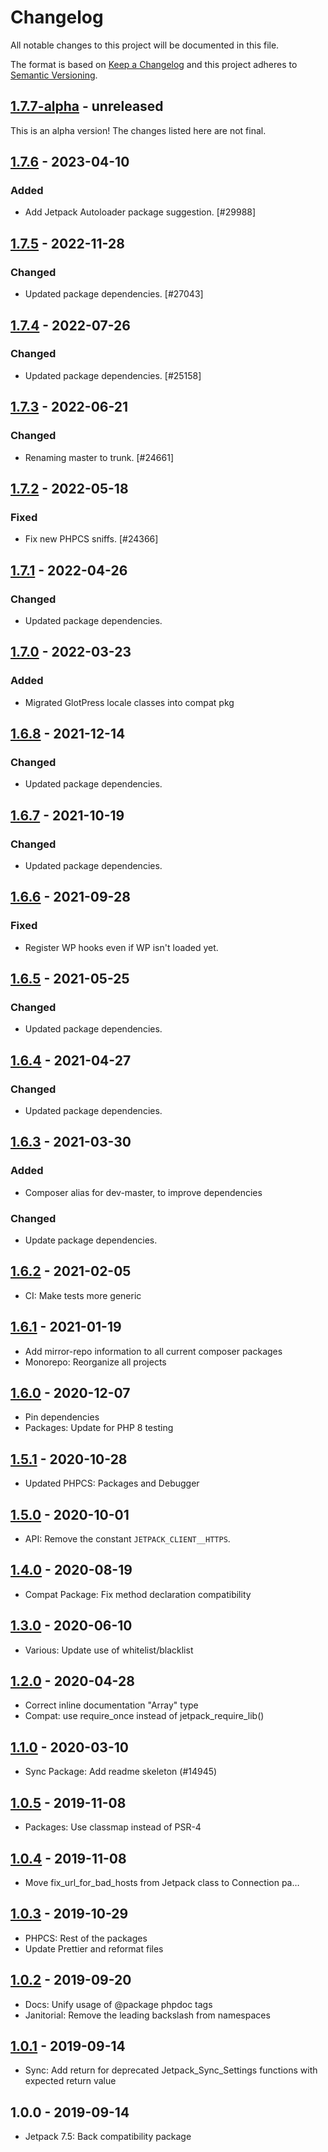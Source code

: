 # Changelog

All notable changes to this project will be documented in this file.

The format is based on [Keep a Changelog](https://keepachangelog.com/en/1.0.0/)
and this project adheres to [Semantic Versioning](https://semver.org/spec/v2.0.0.html).

## [1.7.7-alpha] - unreleased

This is an alpha version! The changes listed here are not final.

## [1.7.6] - 2023-04-10
### Added
- Add Jetpack Autoloader package suggestion. [#29988]

## [1.7.5] - 2022-11-28
### Changed
- Updated package dependencies. [#27043]

## [1.7.4] - 2022-07-26
### Changed
- Updated package dependencies. [#25158]

## [1.7.3] - 2022-06-21
### Changed
- Renaming master to trunk. [#24661]

## [1.7.2] - 2022-05-18
### Fixed
- Fix new PHPCS sniffs. [#24366]

## [1.7.1] - 2022-04-26
### Changed
- Updated package dependencies.

## [1.7.0] - 2022-03-23
### Added
- Migrated GlotPress locale classes into compat pkg

## [1.6.8] - 2021-12-14
### Changed
- Updated package dependencies.

## [1.6.7] - 2021-10-19
### Changed
- Updated package dependencies.

## [1.6.6] - 2021-09-28
### Fixed
- Register WP hooks even if WP isn't loaded yet.

## [1.6.5] - 2021-05-25
### Changed
- Updated package dependencies.

## [1.6.4] - 2021-04-27
### Changed
- Updated package dependencies.

## [1.6.3] - 2021-03-30
### Added
- Composer alias for dev-master, to improve dependencies

### Changed
- Update package dependencies.

## [1.6.2] - 2021-02-05

- CI: Make tests more generic

## [1.6.1] - 2021-01-19

- Add mirror-repo information to all current composer packages
- Monorepo: Reorganize all projects

## [1.6.0] - 2020-12-07

- Pin dependencies
- Packages: Update for PHP 8 testing

## [1.5.1] - 2020-10-28

- Updated PHPCS: Packages and Debugger

## [1.5.0] - 2020-10-01

- API: Remove the constant `JETPACK_CLIENT__HTTPS`.

## [1.4.0] - 2020-08-19

- Compat Package: Fix method declaration compatibility

## [1.3.0] - 2020-06-10

- Various: Update use of whitelist/blacklist

## [1.2.0] - 2020-04-28

- Correct inline documentation "Array" type
- Compat: use require_once instead of jetpack_require_lib()

## [1.1.0] - 2020-03-10

- Sync Package: Add readme skeleton (#14945)

## [1.0.5] - 2019-11-08

- Packages: Use classmap instead of PSR-4

## [1.0.4] - 2019-11-08

- Move fix_url_for_bad_hosts from Jetpack class to Connection pa…

## [1.0.3] - 2019-10-29

- PHPCS: Rest of the packages
- Update Prettier and reformat files

## [1.0.2] - 2019-09-20

- Docs: Unify usage of @package phpdoc tags
- Janitorial: Remove the leading backslash from namespaces

## [1.0.1] - 2019-09-14

- Sync: Add return for deprecated Jetpack_Sync_Settings functions with expected return value

## 1.0.0 - 2019-09-14

- Jetpack 7.5: Back compatibility package

[1.7.7-alpha]: https://github.com/Automattic/jetpack-compat/compare/v1.7.6...v1.7.7-alpha
[1.7.6]: https://github.com/Automattic/jetpack-compat/compare/v1.7.5...v1.7.6
[1.7.5]: https://github.com/Automattic/jetpack-compat/compare/v1.7.4...v1.7.5
[1.7.4]: https://github.com/Automattic/jetpack-compat/compare/v1.7.3...v1.7.4
[1.7.3]: https://github.com/Automattic/jetpack-compat/compare/v1.7.2...v1.7.3
[1.7.2]: https://github.com/Automattic/jetpack-compat/compare/v1.7.1...v1.7.2
[1.7.1]: https://github.com/Automattic/jetpack-compat/compare/v1.7.0...v1.7.1
[1.7.0]: https://github.com/Automattic/jetpack-compat/compare/v1.6.8...v1.7.0
[1.6.8]: https://github.com/Automattic/jetpack-compat/compare/v1.6.7...v1.6.8
[1.6.7]: https://github.com/Automattic/jetpack-compat/compare/v1.6.6...v1.6.7
[1.6.6]: https://github.com/Automattic/jetpack-compat/compare/v1.6.5...v1.6.6
[1.6.5]: https://github.com/Automattic/jetpack-compat/compare/v1.6.4...v1.6.5
[1.6.4]: https://github.com/Automattic/jetpack-compat/compare/v1.6.3...v1.6.4
[1.6.3]: https://github.com/Automattic/jetpack-compat/compare/v1.6.2...v1.6.3
[1.6.2]: https://github.com/Automattic/jetpack-compat/compare/v1.6.1...v1.6.2
[1.6.1]: https://github.com/Automattic/jetpack-compat/compare/v1.6.0...v1.6.1
[1.6.0]: https://github.com/Automattic/jetpack-compat/compare/v1.5.1...v1.6.0
[1.5.1]: https://github.com/Automattic/jetpack-compat/compare/v1.5.0...v1.5.1
[1.5.0]: https://github.com/Automattic/jetpack-compat/compare/v1.4.0...v1.5.0
[1.4.0]: https://github.com/Automattic/jetpack-compat/compare/v1.3.0...v1.4.0
[1.3.0]: https://github.com/Automattic/jetpack-compat/compare/v1.2.0...v1.3.0
[1.2.0]: https://github.com/Automattic/jetpack-compat/compare/v1.1.0...v1.2.0
[1.1.0]: https://github.com/Automattic/jetpack-compat/compare/v1.0.5...v1.1.0
[1.0.5]: https://github.com/Automattic/jetpack-compat/compare/v1.0.4...v1.0.5
[1.0.4]: https://github.com/Automattic/jetpack-compat/compare/v1.0.3...v1.0.4
[1.0.3]: https://github.com/Automattic/jetpack-compat/compare/v1.0.2...v1.0.3
[1.0.2]: https://github.com/Automattic/jetpack-compat/compare/v1.0.1...v1.0.2
[1.0.1]: https://github.com/Automattic/jetpack-compat/compare/v1.0.0...v1.0.1
